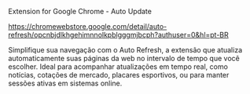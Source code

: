 Extension for Google Chrome - Auto Update

https://chromewebstore.google.com/detail/auto-refresh/opcnbjdlkhgehimnnolkpblgggmjbcph?authuser=0&hl=pt-BR

Simplifique sua navegação com o Auto Refresh, a extensão que atualiza automaticamente suas páginas da web no intervalo de tempo que você escolher. Ideal para acompanhar atualizações em tempo real, como notícias, cotações de mercado, placares esportivos, ou para manter sessões ativas em sistemas online.
